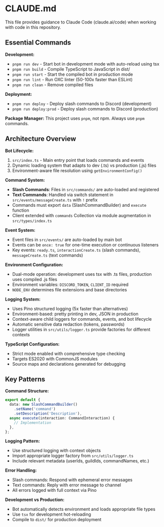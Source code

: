 # CLAUDE.md

This file provides guidance to Claude Code (claude.ai/code) when working with code in this repository.

## Essential Commands

**Development:**
- `pnpm run dev` - Start bot in development mode with auto-reload using tsx
- `pnpm run build` - Compile TypeScript to JavaScript in dist/
- `pnpm run start` - Start the compiled bot in production mode
- `pnpm run lint` - Run OXC linter (50-100x faster than ESLint)
- `pnpm run clean` - Remove compiled files

**Deployment:**
- `pnpm run deploy` - Deploy slash commands to Discord (development)
- `pnpm run deploy:prod` - Deploy slash commands to Discord (production)

**Package Manager:** This project uses `pnpm`, not npm. Always use `pnpm` commands.

## Architecture Overview

**Bot Lifecycle:**
1. `src/index.ts` - Main entry point that loads commands and events
2. Dynamic loading system that adapts to dev (.ts) vs production (.js) files
3. Environment-aware file resolution using `getEnvironmentConfig()`

**Command System:**
- **Slash Commands**: Files in `src/commands/` are auto-loaded and registered
- **Text Commands**: Handled via switch statement in `src/events/messageCreate.ts` with `!` prefix
- Commands must export `data` (SlashCommandBuilder) and `execute` function
- Client extended with `commands` Collection via module augmentation in `src/types/index.ts`

**Event System:**
- Event files in `src/events/` are auto-loaded by main bot
- Events can be `once: true` for one-time execution or continuous listeners
- Key events: `ready.ts`, `interactionCreate.ts` (slash commands), `messageCreate.ts` (text commands)

**Environment Configuration:**
- Dual-mode operation: development uses tsx with .ts files, production uses compiled .js files
- Environment variables: `DISCORD_TOKEN`, `CLIENT_ID` required
- `NODE_ENV` determines file extensions and base directories

**Logging System:**
- Uses Pino structured logging (5x faster than alternatives)
- Environment-based: pretty printing in dev, JSON in production
- Context-aware child loggers for commands, events, and bot lifecycle
- Automatic sensitive data redaction (tokens, passwords)
- Logger utilities in `src/utils/logger.ts` provide factories for different contexts

**TypeScript Configuration:**
- Strict mode enabled with comprehensive type checking
- Targets ES2020 with CommonJS modules
- Source maps and declarations generated for debugging

## Key Patterns

**Command Structure:**
```typescript
export default {
  data: new SlashCommandBuilder()
    .setName('command')
    .setDescription('Description'),
  async execute(interaction: CommandInteraction) {
    // Implementation
  },
};
```

**Logging Pattern:**
- Use structured logging with context objects
- Import appropriate logger factory from `src/utils/logger.ts`
- Include relevant metadata (userIds, guildIds, commandNames, etc.)

**Error Handling:**
- Slash commands: Respond with ephemeral error messages
- Text commands: Reply with error message to channel
- All errors logged with full context via Pino

**Development vs Production:**
- Bot automatically detects environment and loads appropriate file types
- Use `tsx` for development hot-reloading
- Compile to `dist/` for production deployment